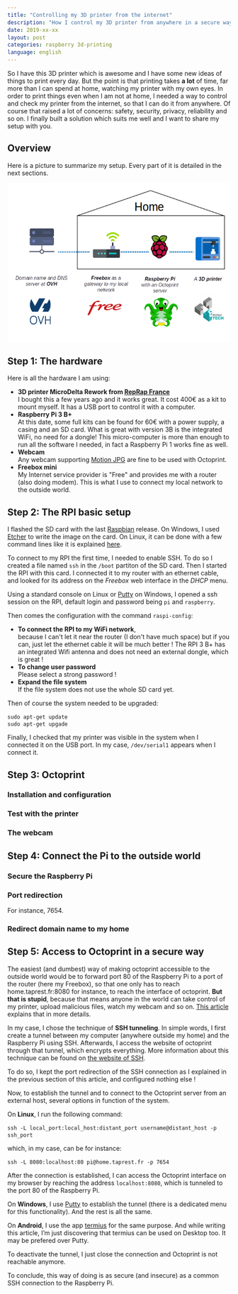 ```yaml
---
title: "Controlling my 3D printer from the internet"
description: "How I control my 3D printer from anywhere in a secure way."
date: 2019-xx-xx
layout: post
categories: raspberry 3d-printing
language: english
---
```


So I have this 3D printer which is awesome and I have some new ideas of things to print 
every day. But the point is that printing takes **a lot** of time, far more than I can spend 
at home, watching my printer with my own eyes. In order to print things even when I am not 
at home, I needed a way to control and check my printer from the internet, so that I can do
it from anywhere. Of course that raised a lot of concerns: safety, security, privacy, 
reliability and so on. I finally built a solution which suits me well and I want to share 
my setup with you.

## Overview

Here is a picture to summarize my setup. Every part of it is detailed in the next sections.

![Schema of principle](/images/octoprint/setup_principle.png)

## Step 1: The hardware

Here is all the hardware I am using:

* **3D printer MicroDelta Rework from [RepRap France](https://www.reprap-france.com/)**  
  I bought this a few years ago and it works great. 
  It cost 400€ as a kit to mount myself.
  It has a USB port to control it with a computer.
* **Raspberry Pi 3 B+**  
  At this date, some full kits can be found for 60€ with a power supply, a casing and 
  an SD card. What is great with version 3B is the integrated WiFi, no need for a dongle!
  This micro-computer is more than enough to run all the software I needed, in fact 
  a Raspberry Pi 1 works fine as well.
* **Webcam**  
  Any webcam supporting [Motion JPG](https://en.wikipedia.org/wiki/Motion_JPEG) are fine
  to be used with Octoprint.
* **Freebox mini**  
  My Internet service provider is "Free" and provides me with a router (also doing modem). 
  This is what I use to connect my local network to the outside world.

## Step 2: The RPI basic setup

I flashed the SD card with the last [Raspbian](https://www.raspberrypi.org/downloads/raspbian/) release.
On Windows, I used [Etcher](https://www.balena.io/etcher/) to write the image on the card. 
On Linux, it can be done with a few command lines like it is explained 
[here](https://www.raspberrypi.org/documentation/installation/installing-images/linux.md).

To connect to my RPI the first time, I needed to enable SSH. To do so I created a file named 
`ssh` in the `/boot` partiton of the SD card. Then I started the RPI with this card. 
I connected it to my router with an ethernet cable, and looked for its address on the *Freebox* 
web interface in the *DHCP* menu.

Using a standard console on Linux or [Putty](https://putty.org/) on Windows, I opened a ssh session 
on the RPI, default login and password being `pi` and `raspberry`.

Then comes the configuration with the command `raspi-config`:
* **To connect the RPI to my WiFi network**,  
  because I can't let it near the router (I don't have much space)
  but if you can, just let the ethernet cable it will be much better ! The RPI 3 B+ has an integrated Wifi antenna
  and does not need an external dongle, which is great !
* **To change user password**  
  Please select a strong password !
* **Expand the file system**  
  If the file system does not use the whole SD card yet.

Then of course the system needed to be upgraded:

    sudo apt-get update
    sudo apt-get upgade

Finally, I checked that my printer was visible in the system when I connected it on the USB port. 
In my case, `/dev/serial1` appears when I connect it.

## Step 3: Octoprint

### Installation and configuration

### Test with the printer

### The webcam

## Step 4: Connect the Pi to the outside world

### Secure the Raspberry Pi

### Port redirection

For instance, 7654.

### Redirect domain name to my home

## Step 5: Access to Octoprint in a secure way

The easiest (and dumbest) way of making octoprint accessible to the outside
world would be to forward port 80 of the Raspberry Pi to a port of the router
(here my Freebox), so that one only has to reach home.taprest.fr:8080 for
instance, to reach the interface of octoprint. **But that is stupid**, because
that means anyone in the world can take control of my printer, upload malicious
files, watch my webcam and so on. [This article](https://dshield.org/forums/diary/3D+Printers+in+The+Wild+What+Can+Go+Wrong/24044/)
explains that in more details.

In my case, I chose the technique of **SSH tunneling**. In simple words, I
first create a tunnel between my computer (anywhere outside my home) and the
Raspberry Pi using SSH. Afterwards, I access the website of octoprint through
that tunnel, which encrypts everything. More information about this technique
can be found on [the website of SSH](https://www.ssh.com/ssh/tunneling/).

To do so, I kept the port redirection of the SSH connection as I explained in
the previous section of this article, and configured nothing else !

Now, to establish the tunnel and to connect to the Octoprint server from an 
external host, several options in function of the system. 

On **Linux**, I run the following command:

    ssh -L local_port:local_host:distant_port username@distant_host -p ssh_port

which, in my case, can be for instance:

    ssh -L 8080:localhost:80 pi@home.taprest.fr -p 7654

After the connection is established, I can access the Octoprint interface on my
browser by reaching the address `localhost:8080`, which is tunneled to the port
80 of the Raspberry Pi.

On **Windows**, I use [Putty](https://putty.org/) to establish the tunnel
(there is a dedicated menu for this functionality). And the rest is all the
same.

On **Android**, I use the app [termius](https://www.termius.com/) for the same
purpose. And while writing this article, I’m just discovering that termius can
be used on Desktop too. It may be prefered over Putty.

To deactivate the tunnel, I just close the connection and Octoprint is not 
reachable anymore.

To conclude, this way of doing is as secure (and insecure) as a common SSH 
connection to the Raspberry Pi.
